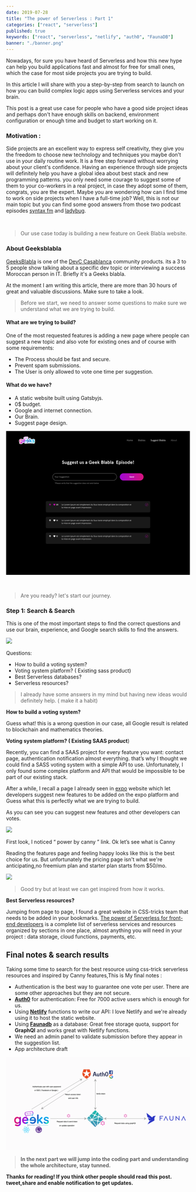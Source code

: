 ```yaml
---
date: 2019-07-28
title: "The power of Serverless : Part 1"
categories: ["react", "serverless"]
published: true
keywords: ["react", "serverless", "netlify", "auth0", "FaunaDB"]
banner: "./banner.png"
---
```


Nowadays, for sure you have heard of Serverless and how this new hype can help you build applications fast and almost for free for small ones, which the case for most side projects you are trying to build.

In this article I will share with you a step-by-step from search to launch on how you can build complex logic apps using Serverless services and your brain.

This post is a great use case for people who have a good side project ideas and perhaps don't have enough skills on backend, environment configuration or enough time and budget to start working on it.

### Motivation :

Side projects are an excellent way to express self creativity, they give you the freedom to choose new technology and techniques you maybe don't use in your daily routine work. It is a free step forward without worrying about your client's confidence. Having an experience through side projects will definitely help you have a global idea about best stack and new programming patterns. you only need some courage to suggest some of them to your co-workers in a real project, in case they adopt some of them, congrats, you are the expert.
Maybe you are wondering how can I find time to work on side projects when I have a full-time job?
Well, this is not our main topic but you can find some good answers from those two podcast episodes [syntax fm](https://syntax.fm/show/119/hasty-treat-better-living-through-side-projects) and [ladybug](https://ladybug.dev/episode/side-project-balancing-act/).

<br />

> Our use case today is building a new feature on Geek Blabla website.

### About Geeksblabla

[GeeksBlabla](https://geeksblabla.com/) is one of the [DevC Casablanca](https://www.facebook.com/groups/DevC.Casablanca/) community products. its a 3 to 5 people show talking about a specific dev topic or interviewing a success Moroccan person in IT. Briefly it's a Geeks blabla.

At the moment I am writing this article, there are more than 30 hours of great and valuable discussions. Make sure to take a look.

> Before we start, we need to answer some questions to make sure we understand what we are trying to build.

#### What are we trying to build?

One of the most requested features is adding a new page where people can suggest a new topic and also vote for existing ones and of course with some requirements:

- The Process should be fast and secure.
- Prevent spam submissions.
- The User is only allowed to vote one time per suggestion.

#### What do we have?

- A static website built using Gatsbyjs.
- 0\$ budget.
- Google and internet connection.
- Our Brain.
- Suggest page design.

![](./suggest_blabla.png)

<br/>

> Are you ready? let's start our journey.

### Step 1: Search & Search

This is one of the most important steps to find the correct questions and use our brain, experience, and Google search skills to find the answers.

![](https://cdn-images-1.medium.com/max/800/0*-iyMMzokbsinmSnn)

Questions:

- How to build a voting system?
- Voting system platform? ( Existing sass product)
- Best Serverless databases?
- Serverless resources?

> I already have some answers in my mind but having new ideas would definitely help. ( make it a habit)

**How to build a voting system?**

Guess what! this is a wrong question in our case, all Google result is related to blockchain and mathematics theories.

**Voting system platform? ( Existing SAAS product**)

Recently, you can find a SAAS project for every feature you want: contact page, authentication notification almost everything. that’s why I thought we could find a SASS voting system with a simple API to use. Unfortunately, I only found some complex platform and API that would be impossible to be part of our existing stack.

After a while, I recall a page I already seen in [expo](https://expo.canny.io/feature-requests) website which let developers suggest new features to be added on the expo platform and Guess what this is perfectly what we are trying to build.

As you can see you can suggest new features and other developers can votes.

![](https://cdn-images-1.medium.com/max/800/0*ZE8tM1GKYi7GilHc)

First look, I noticed “ power by canny ” link. Ok let’s see what is Canny

Reading the features page and feeling happy looks like this is the best choice for us. But unfortunately the pricing page isn't what we're anticipating,no freemium plan and starter plan starts from \$50/mo.

![](https://cdn-images-1.medium.com/max/800/0*Yp4JdRhzCW6LCGuZ)

> Good try but at least we can get inspired from how it works.

**Best Serverless resources?**

Jumping from page to page, I found a great website in CSS-tricks team that needs to be added in your bookmarks.
[The power of Serverless for front-end developers](https://serverless.css-tricks.com/) is a complete list of serverless services and resources organized by sections in one place, almost anything you will need in your project : data storage, cloud functions, payments, etc.

## Final notes & search results

Taking some time to search for the best resource using css-trick serverless resources and inspired by Canny features,This is My final notes :

- Authentication is the best way to guarantee one vote per user. There are some other approaches but they are not secure.
- [**Auth0**](https://auth0.com/) for authentication: Free for 7000 active users which is enough for us.
- Using [**Netlify**](https://www.netlify.com/products/) functions to write our API: I love Netlify and we're already using it to host the static website.
- Using [**Faunadb**](https://fauna.com/) as a database: Great free storage quota, support for **GraphQl** and works great with Netlify functions.
- We need an admin panel to validate submission before they appear in the suggestion list.
- App architecture draft

![](./banner.png)
<b/>

> **In the next part we will jump into the coding part and understanding the whole architecture, stay tunned.**

Thanks for reading! If you think other people should read this post. tweet,share and enable notification to get updates.
